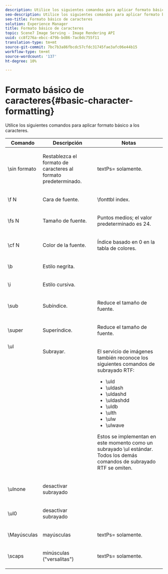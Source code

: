```yaml
---
description: Utilice los siguientes comandos para aplicar formato básico a los caracteres.
seo-description: Utilice los siguientes comandos para aplicar formato básico a los caracteres.
seo-title: Formato básico de caracteres
solution: Experience Manager
title: Formato básico de caracteres
topic: Scene7 Image Serving - Image Rendering API
uuid: cc8f276a-ebcc-479b-bd86-7ac0dc755f11
translation-type: tm+mt
source-git-commit: 7bc7b3a86fbcdc57cfdc31745fae3afc06e44b15
workflow-type: tm+mt
source-wordcount: '137'
ht-degree: 10%

---
```



# Formato básico de caracteres{#basic-character-formatting}

Utilice los siguientes comandos para aplicar formato básico a los caracteres.

<table id="table_65415B84652F4E7497299AD90AE7C191"> 
 <thead> 
  <tr> 
   <th class="entry"> Comando </th> 
   <th class="entry"> Descripción </th> 
   <th class="entry"> Notas </th> 
  </tr> 
 </thead>
 <tbody> 
  <tr> 
   <td> <span class="codeph"> \sin formato </span> </td> 
   <td> <p>Restablezca el formato de caracteres al formato predeterminado. </p> </td> 
   <td> <p> <span class="codeph"> textPs=  </span> solamente. </p> </td> 
  </tr> 
  <tr> 
   <td> <span class="codeph"> \f  <span class="varname"> N  </span> </span> </td> 
   <td> <p>Cara de fuente. </p> </td> 
   <td> <p> <span class="codeph"> \fonttbl  </span> index. </p> </td> 
  </tr> 
  <tr> 
   <td> <span class="codeph"> \fs  <span class="varname"> N  </span> </span> </td> 
   <td> <p>Tamaño de fuente. </p> </td> 
   <td> <p>Puntos medios; el valor predeterminado es 24. </p> </td> 
  </tr> 
  <tr> 
   <td> <span class="codeph"> \cf  <span class="varname"> N  </span> </span> </td> 
   <td> <p>Color de la fuente. </p> </td> 
   <td> <p>Índice basado en 0 en la tabla de colores. </p> </td> 
  </tr> 
  <tr> 
   <td> <span class="codeph"> \b </span> </td> 
   <td> <p>Estilo negrita. </p> </td> 
   <td> <p> </p> </td> 
  </tr> 
  <tr> 
   <td> <span class="codeph"> \i </span> </td> 
   <td> <p>Estilo cursiva. </p> </td> 
   <td> <p> </p> </td> 
  </tr> 
  <tr> 
   <td> <span class="codeph"> \sub </span> </td> 
   <td> <p>Subíndice. </p> </td> 
   <td> <p>Reduce el tamaño de fuente. </p> </td> 
  </tr> 
  <tr> 
   <td> <span class="codeph"> \super  </span> </td> 
   <td> <p>Superíndice. </p> </td> 
   <td> <p>Reduce el tamaño de fuente. </p> </td> 
  </tr> 
  <tr valign="top"> 
   <td> <span class="codeph"> \ul  </span> </td> 
   <td> <p>Subrayar. </p> </td> 
   <td> <p>El servicio de imágenes también reconoce los siguientes comandos de subrayado RTF: </p> <p> 
     <ul id="ul_EF2077DD51F94E2E94D8F1FA661F95DE"> 
      <li id="li_F9382148CCCC4A6AB373DD96D28B71EE"> <span class="codeph"> \uld  </span> </li> 
      <li id="li_141276B2082E4AD0A8C7D3BDDADD6EE2"> <span class="codeph"> \uldash  </span> </li> 
      <li id="li_32CE2C69EEFE462FB21F49FF52A65B0B"> <span class="codeph"> \uldashd  </span> </li> 
      <li id="li_DCF3CD4F884845A5A6B84BDD8DB3A572"> <span class="codeph"> \uldashdd  </span> </li> 
      <li id="li_FDEF96CCE14D41BDB878AADCFF73068F"> <span class="codeph"> \uldb  </span> </li> 
      <li id="li_482CCC6F5D8544CCA69DF2A070097ABD"> <span class="codeph"> \ulth  </span> </li> 
      <li id="li_F11C79A6640B4C0684CA5D9733E49F43"> <span class="codeph"> \ulw  </span> </li> 
      <li id="li_84F94D17372B4C0494A9F8AEC951C556"> <span class="codeph"> \ulwave  </span> </li> 
     </ul> </p> <p>Estos se implementan en este momento como un subrayado <span class="codeph"> \ul </span> estándar. Todos los demás comandos de subrayado RTF se omiten. </p> </td> 
  </tr> 
  <tr> 
   <td> <span class="codeph"> \ulnone  </span> </td> 
   <td> <p>desactivar subrayado </p> </td> 
   <td> <p> </p> </td> 
  </tr> 
  <tr> 
   <td> <span class="codeph"> \ul0  </span> </td> 
   <td> <p>desactivar subrayado </p> </td> 
   <td> <p> </p> </td> 
  </tr> 
  <tr> 
   <td> <span class="codeph"> \Mayúsculas </span> </td> 
   <td> <p>mayúsculas </p> </td> 
   <td> <p> <span class="codeph"> textPs=  </span> solamente. </p> </td> 
  </tr> 
  <tr> 
   <td> <span class="codeph"> \scaps  </span> </td> 
   <td> <p>minúsculas ("versalitas") </p> </td> 
   <td> <p> <span class="codeph"> textPs=  </span> solamente. </p> </td> 
  </tr> 
 </tbody> 
</table>

